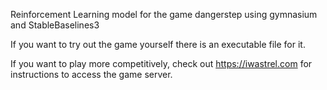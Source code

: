 Reinforcement Learning model for the game dangerstep using gymnasium and StableBaselines3

If you want to try out the game yourself there is an executable file for it. 

If you want to play more competitively, check out https://iwastrel.com for instructions to access the game server.